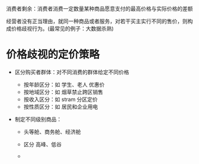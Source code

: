 消费者剩余：消费者消费一定数量某种商品愿意支付的最高价格与实际价格的差额

经营者没有正当理由，就同一种商品或者服务，对若干买主实行不同的售价，则构成价格歧视行为。(最常见的例子：大数据杀熟)

# 价格歧视的定价策略

- 区分购买者群体：对不同消费的群体给定不同价格

  - 按年龄区分：如 学生、老人 优惠价
  - 按地域区分：如 烟草禁止跨区销售
  - 按收入区分：如 stram 分区定价
  - 按性质区分：如 居民和企业用电

- 制定不同级别商品：

  - 头等舱、商务舱、经济舱
  - 区分 高峰、低谷

  -
